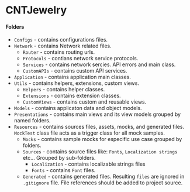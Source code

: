 # CNTJewelry

#### Folders
* `Configs` - contains configurations files. 
* `Network` - contains Network related files.
    * `Router` - contains routing urls.
    * `Protocols` - contians network service protocols.
    * `Services` - contains network sercies. API errors and main class.
    * `CustomAPIs` - contains custom API services.
* `Application` - contains application main classes.
* `Utils` - contains helpers, extensions, custom views.
    * `Helpers` - contains helper classes.
    * `Extensions` - contains extension classes.
    * `CustomViews` - contains custom and reusable views.
* `Models` - contains applicaton data and object models.
* `Presentations` - contains main views and its view models grouped by named folders.
* `Resources` - contains sources files, assets, mocks, and generated files. `MockTest` class file acts as a trigger class for all mock samples.
    * `Mocks` - contains sample mocks for especific use case grouped by folders.
    * `Sources` - contains source files like: `Fonts`, `Localization strings` etc... Grouped by sub-folders.
        * `Localization` - contains localizable strings files
        * `Fonts` - contains `Font` files.
    * `Generated` - contains generated files. Resulting `files` are ignored in `.gitignore` file. File references should be added to project source.